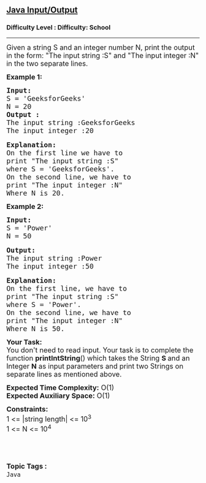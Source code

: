 <h2><a href="https://www.geeksforgeeks.org/problems/java-inputoutput0118/1?page=3&difficulty=School&sortBy=submissions">Java Input/Output</a></h2><h3>Difficulty Level : Difficulty: School</h3><hr><div class="problems_problem_content__Xm_eO"><p><span style="font-size:18px">Given a string S and an integer number N, print the output in the form: "The input string :S" and "The input integer :N" in the two separate lines.</span></p>

<p><span style="font-size:18px"><strong>Example 1:</strong></span></p>

<pre><span style="font-size:18px"><strong>Input:</strong>
S = 'GeeksforGeeks'
N = 20</span>
<span style="font-size:18px"><strong>Output : </strong>
The input string :GeeksforGeeks
The input integer :20</span>

<span style="font-size:18px"><strong>Explanation:</strong>
On the first line we have to 
print "The input string :S" 
where S = 'GeeksforGeeks'.
On the second line, we have to 
print "The input integer :N"
Where N is 20.</span></pre>

<p><strong><span style="font-size:18px">Example 2:</span></strong></p>

<pre><span style="font-size:18px"><strong>Input:</strong>
S = 'Power'
N = 50</span>

<span style="font-size:18px"><strong>Output:</strong> 
The input string :Power
The input integer :50</span>

<span style="font-size:18px"><strong>Explanation:</strong>
On the first line, we have to
print "The input string :S"
where S = 'Power'.
On the second line, we have to
print "The input integer :N"
Where N is 50.</span></pre>

<p><span style="font-size:18px"><strong>Your Task:&nbsp;</strong>&nbsp;<br>
You don't need to read input. Your task is to complete the function <strong>printIntString</strong>()&nbsp;which takes the String <strong>S </strong>and an Integer <strong>N</strong>&nbsp;as input parameters&nbsp;and print two Strings on separate lines as mentioned above.</span></p>

<p><span style="font-size:18px"><strong>Expected Time Complexity:</strong> O(1)<br>
<strong>Expected Auxiliary Space:</strong> O(1)</span></p>

<p><span style="font-size:18px"><strong>Constraints:</strong><br>
1 &lt;= |string length| &lt;= 10<sup>3</sup><br>
1 &lt;= N &lt;= 10<sup>4</sup></span></p>

<p>&nbsp;</p>
</div><br><p><span style=font-size:18px><strong>Topic Tags : </strong><br><code>Java</code>&nbsp;